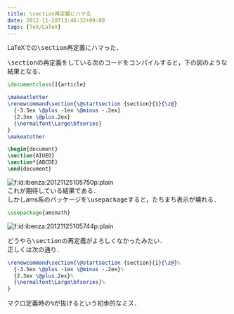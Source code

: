 ```yaml
---
title: \section再定義にハマる
date: 2012-11-28T13:46:32+09:00
tags: [TeX/LaTeX]
---
```


LaTeXでの<span style="font-family:monospace">\section</span>再定義にハマった．

<span style="font-family:monospace">\section</span>の再定義をしている次のコードをコンパイルすると，下の図のような結果となる．

```tex
\documentclass[]{article}

\makeatletter
\renewcommand\section{\@startsection {section}{1}{\z@}
  {-3.5ex \@plus -1ex \@minus -.2ex}
  {2.3ex \@plus.2ex}
  {\normalfont\Large\bfseries}
}
\makeatother

\begin{document}
\section{AIUEO}
\section*{ABCDE}
\end{document}
```

<span itemscope itemtype="http://schema.org/Photograph"><img src="/2012/11/28/134632/20121125105750.png" alt="f:id:ibenza:20121125105750p:plain" title="f:id:ibenza:20121125105750p:plain" class="hatena-fotolife" itemprop="image"></span>  
これが期待している結果である．  
しかしams系のパッケージを<span style="font-family:monospace">\usepackage</span>すると，たちまち表示が壊れる．

```tex
\usepackage{amsmath}
```

<span itemscope itemtype="http://schema.org/Photograph"><img src="/2012/11/28/134632/20121125105744.png" alt="f:id:ibenza:20121125105744p:plain" title="f:id:ibenza:20121125105744p:plain" class="hatena-fotolife" itemprop="image"></span>

  
どうやら<span style="font-family:monospace">\section</span>の再定義がよろしくなかったみたい．  
正しくは次の通り．

```tex
\renewcommand\section{\@startsection {section}{1}{\z@}%
  {-3.5ex \@plus -1ex \@minus -.2ex}%
  {2.3ex \@plus.2ex}%
  {\normalfont\Large\bfseries}%
}
```

マクロ定義時の<span style="font-family:monospace">%</span>が抜けるという初歩的なミス．

